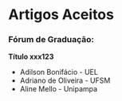 ﻿---
layout: page-fullwidth
subheadline: ""
permalink: "/comite_cientifico/"
header:
   image_fullwidth: BannerERES2023.png
---

<h1>Artigos Aceitos</h1>

<h3>Fórum de Graduação:</h3>

<b>Título xxx123</b><br>

<ul>
	<li>	Adilson Bonifácio - UEL	</li>
	<li>	Adriano de Oliveira - UFSM	</li>
	<li>	Aline Mello - Unipampa	</li>
</ul>
